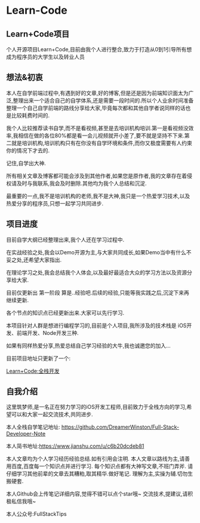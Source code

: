 # Learn-Code

## Learn+Code项目

个人开源项目Learn+Code,目前由我个人进行整合,致力于打造从0到1引导所有想成为程序员的大学生以及转业人员

## 想法&初衷

本人在自学前端过程中,有遇到好的文章,好的博客,但是还是因为前端知识面太为广泛,整理出来一个适合自己的自学体系,还是需要一段时间的.所以个人业余时间准备整理一个自己自学前端的路线分享给大家,毕竟每次都和其他自学者说同样的话也是比较耗费时间的.



我个人比较推荐读书自学,而不是看视频,甚至是去培训机构培训.第一是看视频没效率,我相信在做的各位80%都是看一会儿视频就开小差了,要不就是坚持不下来.第二就是培训机构,培训机构只有在你没有自学环境和条件,而你又极度需要有人约束你的情况下才去的.

记住,自学出大神.



所有相关文章及博客都可能会涉及到其他作者,如果您是原作者,我的文章存在着侵权请及时与我联系,我会及时删除.其他均为我个人总结和沉淀.



最重要的一点,我不是培训机构的老师,我不是大神,我只是一个热爱学习技术,以及热爱分享的程序员,只想一起学习共同进步.

## 项目进度

目前自学大纲已经整理出来,我个人还在学习过程中.

在实战经验之处,我会以Demo开源为主,与大家共同成长,如果Demo当中有什么不妥之处,还希望大家指出.

在理论学习之处,我会总结我个人体会,以及最好最适合大众的学习方法以及资源分享给大家.

目前仅更新出 第一阶段 算是..经验吧.后续的经验,只能等我实践之后,沉淀下来再继续更新.

各个节点的知识点已经更新出来.大家可以先行学习.

本项目针对人群是想进行编程学习的,目前是个人项目,我所涉及的技术栈是 iOS开发、前端开发、Node开发三种.

如果有同样热爱分享,热爱总结自己学习经验的大牛,我也诚邀您的加入...

目前项目地址只更新了一个:

[Learn+Code:全栈开发](https://github.com/DreamerWinston/Learn-Map-Full-Stack)

## 自我介绍

这里筑梦师,是一名正在努力学习的iOS开发工程师,目前致力于全栈方向的学习,希望可以和大家一起交流技术,共同进步.

 本人全栈自学笔记地址: <https://github.com/DreamerWinston/Full-Stack-Developer-Note>  

本人简书地址:https://www.jianshu.com/u/c6b20dcdeb81

本人文章均为个人学习经历经验总结.如有引用会注明.  本人文章以路线为主,请善用百度,百度每一个知识点并进行学习.  每个知识点都有大神写文章,不班门弄斧. 请仔细学习其他前辈的文章去其糟粕,取其精华.做好笔记.  理解为主,实操为辅.切勿生搬硬套.  

本人Github会上传笔记详细内容,觉得不错可以点个star哦~  交流技术,提建议,请积极私信我哦~  

本人公众号:FullStackTips 

